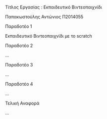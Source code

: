 Τίτλος Εργασίας : Εκπαιδευτικό Βιντεοπαιχνίδι

Παπακωστούλης Αντώνιος Π2014055

Παραδοτέο 1

Εκπαιδευτικό Βιντεοπαιχνίδι με το scratch

Παραδοτέο 2

...

Παραδοτέο 3

...

Παραδοτέο 4

...

Τελική Αναφορά

...
